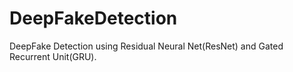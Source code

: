 # DeepFakeDetection
DeepFake Detection using Residual Neural Net(ResNet) and Gated Recurrent Unit(GRU).
